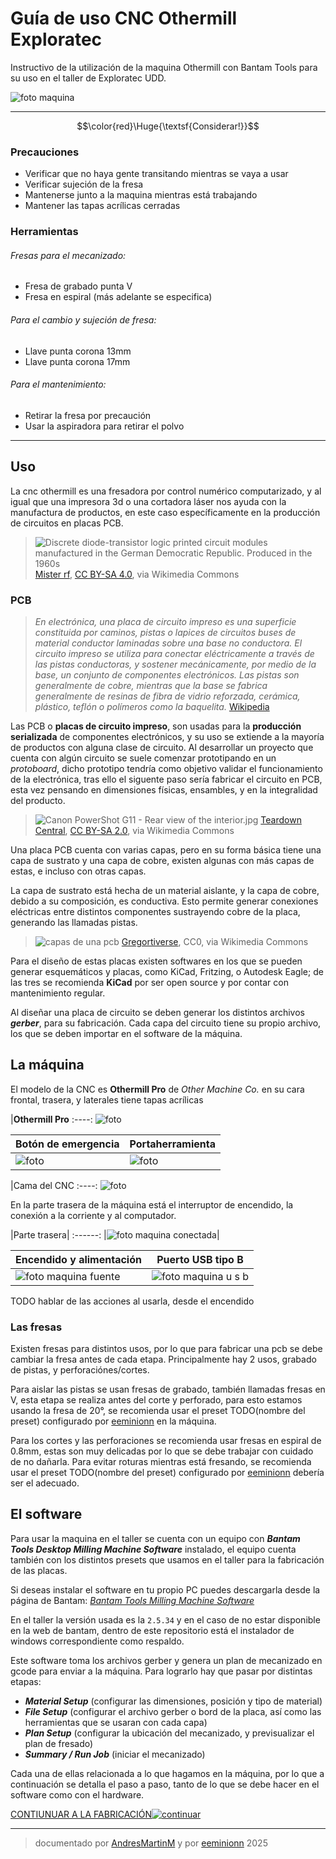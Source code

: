 # Guía de uso CNC Othermill Exploratec
Instructivo de la utilización de la maquina Othermill con Bantam Tools para su uso en el taller de Exploratec UDD.

![foto maquina](img/comp/maquina.jpg)

------------------------

$$\color{red}\Huge{\textsf{Considerar!}}$$

### Precauciones

- Verificar que no haya gente transitando mientras se vaya a usar
- Verificar sujeción de la fresa 
- Mantenerse junto a la maquina mientras está trabajando
- Mantener las tapas acrílicas cerradas

### Herramientas

###### Fresas para el mecanizado:
- Fresa de grabado punta V 
- Fresa en espiral
(más adelante se especifica)

###### Para el cambio y sujeción de fresa:
- Llave punta corona 13mm
- Llave punta corona 17mm

###### Para el mantenimiento:
- Retirar la fresa por precaución
- Usar la aspiradora para retirar el polvo

------------------------

## Uso
La cnc othermill es una fresadora por control numérico computarizado, y al igual que una impresora 3d o una cortadora láser nos ayuda con la manufactura de productos, en este caso específicamente en la producción de circuitos en placas PCB.

>![Discrete diode-transistor logic printed circuit modules manufactured in the German Democratic Republic. Produced in the 1960s](img/comp/pcbEjemplo.jpg)
<a href="https://commons.wikimedia.org/wiki/File:GS48_63.jpg">Mister rf</a>, <a href="https://creativecommons.org/licenses/by-sa/4.0">CC BY-SA 4.0</a>, via Wikimedia Commons

### PCB
>*En electrónica, una placa de circuito impreso es una superficie constituida por caminos, pistas o lapices de circuitos buses de material conductor laminadas sobre una base no conductora. El circuito impreso se utiliza para conectar eléctricamente a través de las pistas conductoras, y sostener mecánicamente, por medio de la base, un conjunto de componentes electrónicos. Las pistas son generalmente de cobre, mientras que la base se fabrica generalmente de resinas de fibra de vidrio reforzada, cerámica, plástico, teflón o polímeros como la baquelita.*
>[Wikipedia](https://es.wikipedia.org/wiki/Circuito_impreso)

Las PCB o **placas de circuito impreso**, son usadas para la **producción serializada** de componentes electrónicos, y su uso se extiende a la mayoría de productos con alguna clase de circuito. Al desarrollar un proyecto que cuenta con algún circuito se suele comenzar prototipando en un *protoboard*, dicho prototipo tendría como objetivo validar el funcionamiento de la electrónica, tras ello el siguente paso sería fabricar el circuito en PCB, esta vez pensando en dimensiones físicas, ensambles, y en la integralidad del producto.

>![Canon PowerShot G11 - Rear view of the interior.jpg](img/comp/interiorCamara.jpg)
<a href="https://commons.wikimedia.org/wiki/File:Canon_PowerShot_G11_-_Rear_view_of_the_interior.jpg">Teardown Central</a>, <a href="https://creativecommons.org/licenses/by-sa/2.0">CC BY-SA 2.0</a>, via Wikimedia Commons

Una placa PCB cuenta con varias capas, pero en su forma básica tiene una capa de sustrato y una capa de cobre, existen algunas con más capas de estas, e incluso con otras capas.

La capa de sustrato está hecha de un material aislante, y la capa de cobre, debido a su composición, es conductiva. Esto permite generar conexiones eléctricas entre distintos componentes sustrayendo cobre de la placa, generando las llamadas pistas.

>![capas de una pcb](img/comp/pcbCapas.png)
<a href="https://commons.wikimedia.org/wiki/File:Layers_of_Single-Layer_PCB_Simplified.svg">Gregortiverse</a>, CC0, via Wikimedia Commons

Para el diseño de estas placas existen softwares en los que se pueden generar esquemáticos y placas, como KiCad, Fritzing, o Autodesk Eagle; de las tres se recomienda **KiCad** por ser open source y por contar con mantenimiento regular.

Al diseñar una placa de circuito se deben generar los distintos archivos ***gerber***, para su fabricación. Cada capa del circuito tiene su propio archivo, los que se deben importar en el software de la máquina.

## La máquina
El modelo de la CNC es **Othermill Pro** de *Other Machine Co.* en su cara frontal, trasera, y laterales tiene tapas acrílicas 

|**Othermill Pro**
:----:
![foto](img/comp/maquina.jpg)

|Botón de emergencia | Portaherramienta
---------------------|-------------------------
![foto](img/comp/champi.jpg) | ![foto](img/comp/fresaPuesta.jpg)

|Cama del CNC
:----:
![foto](img/comp/cama.jpg)

En la parte trasera de la máquina está el interruptor de encendido, la conexión a la corriente y al computador.

|Parte trasera|
:------:
|![foto maquina conectada](img/comp/maquinaConectada.jpg)|

|Encendido y alimentación  | Puerto USB tipo B 
---------------------------|-------------------------------
![foto maquina fuente](img/comp/maquinaFuente.jpg) | ![foto maquina u s b](img/comp/maquinaUSB.jpg)

TODO hablar de las acciones al usarla, desde el encendido

### Las fresas
Existen fresas para distintos usos, por lo que para fabricar una pcb se debe cambiar la fresa antes de cada etapa. Principalmente hay 2 usos, grabado de pistas, y perforaciónes/cortes.

Para aislar las pistas se usan fresas de grabado, también llamadas fresas en V, esta etapa se realiza antes del corte y perforado, para esto estamos usando la fresa de 20°, se recomienda usar el preset TODO(nombre del preset) configurado por [eeminionn](https://github.com/eeminionn) en la máquina.

Para los cortes y las perforaciones se recomienda usar fresas en espiral de 0.8mm, estas son muy delicadas por lo que se debe trabajar con cuidado de no dañarla. Para evitar roturas mientras está fresando, se recomienda usar el preset TODO(nombre del preset) configurado por [eeminionn](https://github.com/eeminionn) debería ser el adecuado.

## El software
Para usar la maquina en el taller se cuenta con un equipo con ***Bantam Tools Desktop Milling Machine Software*** instalado, el equipo cuenta también con los distintos presets que usamos en el taller para la fabricación de las placas.

Si deseas instalar el software en tu propio PC puedes descargarla desde la página de Bantam: [*Bantam Tools Milling Machine Software*](https://support.bantamtools.com/hc/en-us/articles/29471852026131-Bantam-Tools-Milling-Machine-Software)

En el taller la versión usada es la `2.5.34` y en el caso de no estar disponible en la web de bantam, dentro de este repositorio está el instalador de windows correspondiente como respaldo.

Este software toma los archivos gerber y genera un plan de mecanizado en gcode para enviar a la máquina. Para lograrlo hay que pasar por distintas etapas:
- ***Material Setup*** (configurar las dimensiones, posición y tipo de material)
- ***File Setup*** (configurar el archivo gerber o bord de la placa, así como las herramientas que se usaran con cada capa)
- ***Plan Setup*** (configurar la ubicación del mecanizado, y previsualizar el plan de fresado)
- ***Summary / Run Job*** (iniciar el mecanizado)

Cada una de ellas relacionada a lo que hagamos en la máquina, por lo que a continuación se detalla el paso a paso, tanto de lo que se debe hacer en el software como con el hardware.


[CONTIUNUAR A LA FABRICACIÓN](fab/)[![continuar](https://web.archive.org/web/20000829204600/http://www.geocities.com:80/Tokyo/Gulf/6263/next.gif)](fab/)

---

>documentado por [AndresMartinM](https://github.com/AndresMartinM) y por [eeminionn](https://github.com/eeminionn) 2025